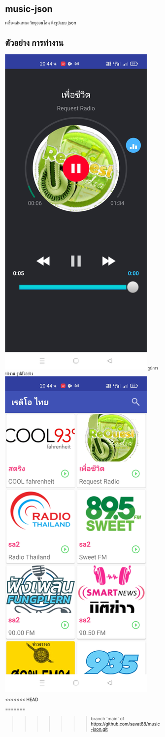 # music-json

เครื่องเล่นเพลง วิทยุออนไลน ดึงรูปแบบ json

# ตัวอย่าง การทำงาน
<img src="https://github.com/savat88/music-json/blob/main/Screenshot_2021-05-30-20-44-56-14_9e4e68788611c37304a2b40f0425b7df.jpg"/>
รูปการทำงาน รูปตัวอย่าง
<img src="https://github.com/savat88/music-json/blob/main/Screenshot_2021-05-30-20-44-45-94_9e4e68788611c37304a2b40f0425b7df.jpg"/>


<<<<<<< HEAD

=======
>>>>>>> branch 'main' of https://github.com/savat88/music-json.git
